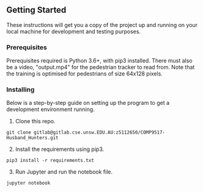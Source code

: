 ## Getting Started

These instructions will get you a copy of the project up and running on your local machine for development and testing purposes.

### Prerequisites

Prerequisites required is Python 3.6+, with pip3 installed.
There must also be a video, "output.mp4" for the pedestrian tracker to read from. Note that the training is optimised for pedestrians of size 64x128 pixels.

### Installing

Below is a step-by-step guide on setting up the program to get a development environment running.

1. Clone this repo.

```
git clone gitlab@gitlab.cse.unsw.EDU.AU:z5112650/COMP9517-Husband_Hunters.git
```

2. Install the requirements using pip3.

```
pip3 install -r requirements.txt
```

3. Run Jupyter and run the notebook file.

```
jupyter notebook
```
